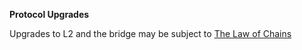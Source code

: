 **Protocol Upgrades**

Upgrades to L2 and the bridge may be subject to [The Law of Chains](https://optimism.mirror.xyz/JfVOJ1Ng2l5H6JbIAtfOcYBKa4i9DyRTUJUuOqDpjIs)

